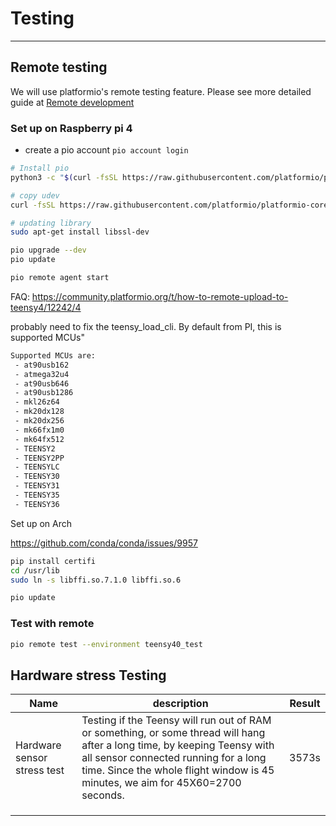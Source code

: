 # Testing
---
## Remote testing
We will use platformio's remote testing feature. Please see more detailed guide at [Remote development](https://docs.platformio.org/en/latest/core/userguide/remote/cmd_device.html#pio-remote-device-list)

### Set up on Raspberry pi 4

- create a pio account ```pio account login```

```bash
# Install pio
python3 -c "$(curl -fsSL https://raw.githubusercontent.com/platformio/platformio/master/scripts/get-platformio.py)"

# copy udev
curl -fsSL https://raw.githubusercontent.com/platformio/platformio-core/master/scripts/99-platformio-udev.rules | sudo tee /etc/udev/rules.d/99-platformio-udev.rules

# updating library
sudo apt-get install libssl-dev

pio upgrade --dev
pio update

pio remote agent start
```

FAQ: https://community.platformio.org/t/how-to-remote-upload-to-teensy4/12242/4

probably need to fix the teensy_load_cli. By default from PI, this is supported MCUs"

```bash
Supported MCUs are:
 - at90usb162
 - atmega32u4
 - at90usb646
 - at90usb1286
 - mkl26z64
 - mk20dx128
 - mk20dx256
 - mk66fx1m0
 - mk64fx512
 - TEENSY2
 - TEENSY2PP
 - TEENSYLC
 - TEENSY30
 - TEENSY31
 - TEENSY35
 - TEENSY36
```



Set up on Arch

https://github.com/conda/conda/issues/9957

```bash
pip install certifi
cd /usr/lib
sudo ln -s libffi.so.7.1.0 libffi.so.6

pio update
```



### Test with remote

 ```bash
pio remote test --environment teensy40_test
 ```



## Hardware stress Testing

| Name                        | description                                                  | Result |
| --------------------------- | ------------------------------------------------------------ | ------ |
| Hardware sensor stress test | Testing if the Teensy will run out of RAM or something, or some thread will hang after a long time, by keeping Teensy with all sensor connected running for a long time. Since the whole flight window is 45 minutes, we aim for 45X60=2700 seconds. | 3573s  |
|                             |                                                              |        |
|                             |                                                              |        |
|                             |                                                              |        |


